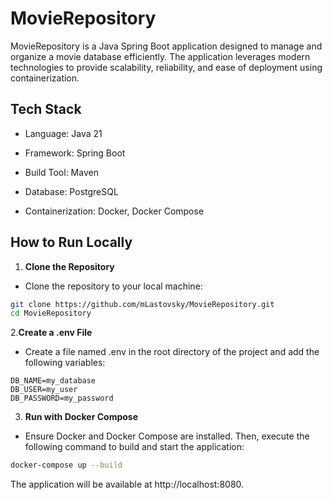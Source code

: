 # MovieRepository
MovieRepository is a Java Spring Boot application designed to manage and organize a movie database efficiently. The application leverages modern technologies to provide scalability, reliability, and ease of deployment using containerization.

## Tech Stack
- Language: Java 21

- Framework: Spring Boot

- Build Tool: Maven

- Database: PostgreSQL

- Containerization: Docker, Docker Compose

## How to Run Locally
1. **Clone the Repository**
- Clone the repository to your local machine:
```bash
git clone https://github.com/mLastovsky/MovieRepository.git
cd MovieRepository
```

2.**Create a .env File**
- Create a file named .env in the root directory of the project and add the following variables:

```env
DB_NAME=my_database
DB_USER=my_user
DB_PASSWORD=my_password
```

3. **Run with Docker Compose**
- Ensure Docker and Docker Compose are installed. Then, execute the following command to build and start the application:
```bash
docker-compose up --build
```
The application will be available at http://localhost:8080.
